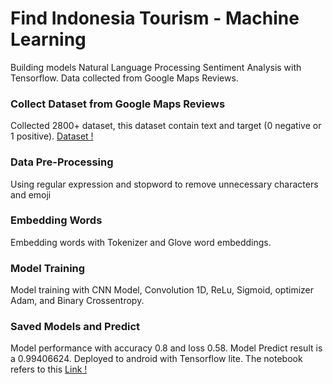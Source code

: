# **Find Indonesia Tourism - Machine Learning**

Building models Natural Language Processing Sentiment Analysis with Tensorflow. Data collected from Google Maps Reviews.

### Collect Dataset from Google Maps Reviews
Collected 2800+ dataset, this dataset contain text and target (0 negative or 1 positive). [Dataset !](https://github.com/BangkitCapstoneFIT/ML-findindonesiatourism/blob/main/Book133333.xlsb.csv)
### Data Pre-Processing
Using regular expression and stopword to remove unnecessary characters and emoji
### Embedding Words
Embedding words with Tokenizer and Glove word embeddings.
### Model Training
Model training with CNN Model, Convolution 1D, ReLu, Sigmoid, optimizer Adam, and Binary Crossentropy.
### Saved Models and Predict
Model performance with accuracy 0.8 and loss 0.58. Model Predict result is a 0.99406624. Deployed to android with Tensorflow lite. The notebook refers to this [Link !](https://github.com/BangkitCapstoneFIT/ML-findindonesiatourism/blob/main/Analysis_Sentimen_Find_Indonesia_Tourism.ipynb)
